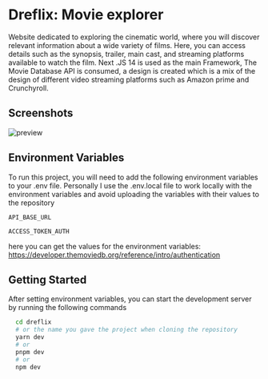 # Dreflix: Movie explorer

Website dedicated to exploring the cinematic world, where you will discover relevant information about a wide variety of films. Here, you can access details such as the synopsis, trailer, main cast, and streaming platforms available to watch the film.
Next .JS 14 is used as the main Framework, The Movie Database API is consumed, a design is created which is a mix of the design of different video streaming platforms such as Amazon prime and Crunchyroll.

## Screenshots

![preview](https://github.com/dresandev/dreflix/assets/79766563/df2b3aa2-9808-41b5-9198-b300403c47da)

## Environment Variables

To run this project, you will need to add the following environment variables to your .env file.
Personally I use the .env.local file to work locally with the environment variables and avoid uploading the variables with their values ​​to the repository

`API_BASE_URL`

`ACCESS_TOKEN_AUTH`

here you can get the values ​​for the environment variables: https://developer.themoviedb.org/reference/intro/authentication

## Getting Started

After setting environment variables, you can start the development server by running the following commands

```bash
  cd dreflix
  # or the name you gave the project when cloning the repository
  yarn dev
  # or
  pnpm dev
  # or
  npm dev
```
